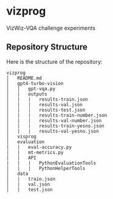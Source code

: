 # vizprog
VizWiz-VQA challenge experiments 

## Repository Structure

Here is the structure of the repository:

```
vizprog
│   README.md
│   gpt4-turbo-vision
│   |   gpt-vqa.py
│   |   outputs
│   |   |   results-train.json
│   |   |   results-val.json
│   |   |   results-test.json
│   |   |   results-train-number.json
│   |   |   results-val-number.json
│   |   |   results-train-yesno.json
│   |   |   results-val-yesno.json
│   visprog
│   evaluation
|   |   eval-accuracy.py
|   |   mt-metrics.py
|   |   API
|   |   |   PythonEvaluationTools
|   |   |   PythonHelperTools
│   data
│   |   train.json
│   |   val.json
│   |   test.json
```